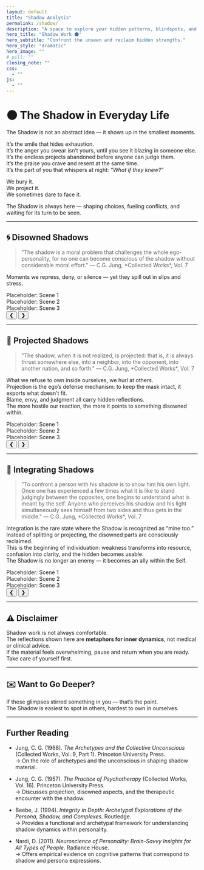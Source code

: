 ```yaml
---
layout: default
title: "Shadow Analysis"
permalink: /shadow/
description: "A space to explore your hidden patterns, blindspots, and shadow states."
hero_title: "Shadow Work 🌑"
hero_subtitle: "Confront the unseen and reclaim hidden strengths."
hero_style: "dramatic" 
hero_image: ""
# pill: ""
closing_note: ""
css:
  - ""
js:
  - ""
---
```


# 🌑 The Shadow in Everyday Life

The Shadow is not an abstract idea — it shows up in the smallest moments.  

It’s the smile that hides exhaustion.  
It’s the anger you swear isn’t yours, until you see it blazing in someone else.  
It’s the endless projects abandoned before anyone can judge them.  
It’s the praise you crave and resent at the same time.  
It’s the part of you that whispers at night: *“What if they knew?”*  

We bury it.  
We project it.  
We sometimes dare to face it.  

The Shadow is always here — shaping choices, fueling conflicts, and waiting for its turn to be seen.  

---

## 🌀 Disowned Shadows  

<blockquote>
  "The shadow is a moral problem that challenges the whole ego-personality,
  for no one can become conscious of the shadow without considerable moral effort."  
  — C.G. Jung, *Collected Works*, Vol. 7
</blockquote>

Moments we repress, deny, or silence — yet they spill out in slips and stress.

<div class="carousel disowned-carousel">
  <div class="carousel-track">
    <div class="slide">Placeholder: Scene 1</div>
    <div class="slide">Placeholder: Scene 2</div>
    <div class="slide">Placeholder: Scene 3</div>
  </div>
  <button class="prev">&#10094;</button>
  <button class="next">&#10095;</button>
</div>

---

## 🔮 Projected Shadows  

<blockquote>
  "The shadow, when it is not realized, is projected: that is, it is always thrust somewhere else, 
  into a neighbor, into the opponent, into another nation, and so forth."  
  — C.G. Jung, *Collected Works*, Vol. 7
</blockquote>

What we refuse to own inside ourselves, we hurl at others.  
Projection is the ego’s defense mechanism: to keep the mask intact, it exports what doesn’t fit.  
Blame, envy, and judgment all carry hidden reflections.  
The more hostile our reaction, the more it points to something disowned within.

<div class="carousel disowned-carousel">
  <div class="carousel-track">
    <div class="slide">Placeholder: Scene 1</div>
    <div class="slide">Placeholder: Scene 2</div>
    <div class="slide">Placeholder: Scene 3</div>
  </div>
  <button class="prev">&#10094;</button>
  <button class="next">&#10095;</button>
</div>

---

## 🌱 Integrating Shadows  

<blockquote>
  "To confront a person with his shadow is to show him his own light. Once one has experienced a few times 
  what it is like to stand judgingly between the opposites, one begins to understand what is meant by the self. 
  Anyone who perceives his shadow and his light simultaneously sees himself from two sides and thus gets in the middle."  
  — C.G. Jung, *Collected Works*, Vol. 7
</blockquote>

Integration is the rare state where the Shadow is recognized as “mine too.”  
Instead of splitting or projecting, the disowned parts are consciously reclaimed.  
This is the beginning of individuation: weakness transforms into resource, 
confusion into clarity, and the hidden becomes usable.  
The Shadow is no longer an enemy — it becomes an ally within the Self.

<div class="carousel disowned-carousel">
  <div class="carousel-track">
    <div class="slide">Placeholder: Scene 1</div>
    <div class="slide">Placeholder: Scene 2</div>
    <div class="slide">Placeholder: Scene 3</div>
  </div>
  <button class="prev">&#10094;</button>
  <button class="next">&#10095;</button>
</div>

---

## ⚠️ Disclaimer
Shadow work is not always comfortable.  
The reflections shown here are **metaphors for inner dynamics**, not medical or clinical advice.  
If the material feels overwhelming, pause and return when you are ready.  
Take care of yourself first.  

---

## ✉️ Want to Go Deeper?
If these glimpses stirred something in you — that’s the point.  
The Shadow is easiest to spot in others, hardest to own in ourselves.  

---

## Further Reading  
- Jung, C. G. (1968). *The Archetypes and the Collective Unconscious* (Collected Works, Vol. 9, Part 1). Princeton University Press.  
  → On the role of archetypes and the unconscious in shaping shadow material.  

- Jung, C. G. (1957). *The Practice of Psychotherapy* (Collected Works, Vol. 16). Princeton University Press.  
  → Discusses projection, disowned aspects, and the therapeutic encounter with the shadow.  

- Beebe, J. (1994). *Integrity in Depth: Archetypal Explorations of the Persona, Shadow, and Complexes*. Routledge.  
  → Provides a functional and archetypal framework for understanding shadow dynamics within personality.  

- Nardi, D. (2011). *Neuroscience of Personality: Brain-Savvy Insights for All Types of People*. Radiance House.  
  → Offers empirical evidence on cognitive patterns that correspond to shadow and persona expressions.
